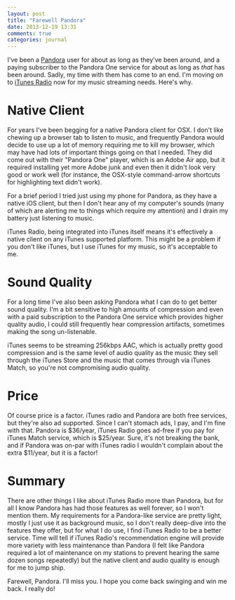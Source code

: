 ```yaml
---
layout: post
title: "Farewell Pandora"
date: 2013-12-19 13:31
comments: true
categories: journal
---
```


I've been a [Pandora][pandora] user for about as long as they've been around, and a paying subscriber to the Pandora One service for about as long as *that* has been around.
Sadly, my time with them has come to an end.
I'm moving on to [iTunes Radio][itunes-radio] now for my music streaming needs.
Here's why.

# Native Client

For years I've been begging for a native Pandora client for OSX.
I don't like chewing up a browser tab to listen to music, and frequently Pandora would decide to use up a lot of memory requiring me to kill my browser, which may have had lots of important things going on that I needed.
They did come out with their "Pandora One" player, which is an Adobe Air app, but it required installing yet more Adobe junk and even then it didn't look very good or work well (for instance, the OSX-style command-arrow shortcuts for highlighting text didn't work).

For a brief period I tried just using my phone for Pandora, as they have a native iOS client, but then I don't hear any of my computer's sounds (many of which are alerting me to things which require my attention) and I drain my battery just listening to music.

iTunes Radio, being integrated into iTunes itself means it's effectively a native client on any iTunes supported platform.
This might be a problem if you don't like iTunes, but I use iTunes for my music, so it's acceptable to me.

# Sound Quality

For a long time I've also been asking Pandora what I can do to get better sound quality.
I'm a bit sensitive to high amounts of compression and even with a paid subscription to the Pandora One service which provides higher quality audio, I could still frequently hear compression artifacts, sometimes making the song un-listenable.

iTunes seems to be streaming 256kbps AAC, which is actually pretty good compression and is the same level of audio quality as the music they sell through the iTunes Store and the music that comes through via iTunes Match, so you're not compromising audio quality.

# Price

Of course price is a factor.
iTunes radio and Pandora are both free services, but they're also ad supported.
Since I can't stomach ads, I pay, and I'm fine with that.
Pandora is $36/year, iTunes Radio goes ad-free if you pay for iTunes Match service, which is $25/year.
Sure, it's not breaking the bank, and if Pandora was on-par with iTunes radio I wouldn't complain about the extra $11/year, but it is a factor!

# Summary

There are other things I like about iTunes Radio more than Pandora, but for all I know Pandora has had those features as well forever, so I won't mention them.
My requirements for a Pandora-like service are pretty light, mostly I just use it as background music, so I don't really deep-dive into the features they offer, but for what I do use, I find iTunes Radio to be a better service.
Time will tell if iTunes Radio's recommendation engine will provide more variety with less maintenance than Pandora (I felt like Pandora required a lot of maintenance on my stations to prevent hearing the same dozen songs repeatedly) but the native client and audio quality is enough for me to jump ship.

Farewell, Pandora. I'll miss you. I hope you come back swinging and win me back. I really do!



[pandora]: http://www.pandora.com/ "Pandora Internet Radio"
[itunes-radio]: https://www.apple.com/itunes/itunes-radio/ "iTunes Radio"
